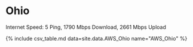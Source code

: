 # Ohio  

Internet Speed: 5 Ping, 1790 Mbps Download, 2661 Mbps Upload

{% include csv_table.md data=site.data.AWS_Ohio name="AWS_Ohio" %}
